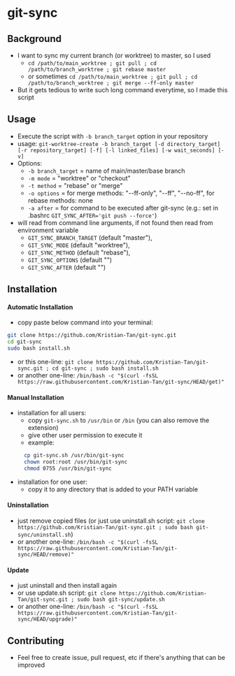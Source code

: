 # git-sync


## Background

- I want to sync my current branch (or worktree) to master, so I used 
  - ```cd /path/to/main_worktree ; git pull ; cd /path/to/branch_worktree ; git rebase master```
  - or sometimes ```cd /path/to/main_worktree ; git pull ; cd /path/to/branch_worktree ; git merge --ff-only master```
- But it gets tedious to write such long command everytime, so I made this script

## Usage

- Execute the script with `-b branch_target` option in your repository
- usage: `git-worktree-create -b branch_target [-d directory_target] [-r repository_target] [-f] [-l linked_files] [-w wait_seconds] [-v]`
- Options:
  - `-b branch_target` = name of main/master/base branch
  - `-m mode` = "worktree" or "checkout"
  - `-t method` = "rebase" or "merge"
  - `-o options` = for merge methods: "--ff-only", "--ff", "--no-ff", for rebase methods: none
  - `-a after` = for command to be executed after git-sync (e.g.: set in .bashrc `GIT_SYNC_AFTER='git push --force'`)
- will read from command line arguments, if not found then read from environment variable
  - `GIT_SYNC_BRANCH_TARGET` (default "master"),
  - `GIT_SYNC_MODE` (default "worktree"),
  - `GIT_SYNC_METHOD` (default "rebase"),
  - `GIT_SYNC_OPTIONS` (default "")
  - `GIT_SYNC_AFTER` (default "")

## Installation

#### Automatic Installation

- copy paste below command into your terminal:
```bash
git clone https://github.com/Kristian-Tan/git-sync.git
cd git-sync
sudo bash install.sh
```
- or this one-line: ```git clone https://github.com/Kristian-Tan/git-sync.git ; cd git-sync ; sudo bash install.sh```
- or another one-line: ```/bin/bash -c "$(curl -fsSL https://raw.githubusercontent.com/Kristian-Tan/git-sync/HEAD/get)"```

#### Manual Installation

- installation for all users:
  - copy `git-sync.sh` to `/usr/bin` or `/bin` (you can also remove the extension)
  - give other user permission to execute it
  - example:
  ```bash
    cp git-sync.sh /usr/bin/git-sync
    chown root:root /usr/bin/git-sync
    chmod 0755 /usr/bin/git-sync
  ```
- installation for one user:
  - copy it to any directory that is added to your PATH variable

#### Uninstallation

- just remove copied files (or just use uninstall.sh script: ```git clone https://github.com/Kristian-Tan/git-sync.git ; sudo bash git-sync/uninstall.sh```)
- or another one-line: ```/bin/bash -c "$(curl -fsSL https://raw.githubusercontent.com/Kristian-Tan/git-sync/HEAD/remove)"```

#### Update

- just uninstall and then install again
- or use update.sh script: ```git clone https://github.com/Kristian-Tan/git-sync.git ; sudo bash git-sync/update.sh```
- or another one-line: ```/bin/bash -c "$(curl -fsSL https://raw.githubusercontent.com/Kristian-Tan/git-sync/HEAD/upgrade)"```

## Contributing

- Feel free to create issue, pull request, etc if there's anything that can be improved
